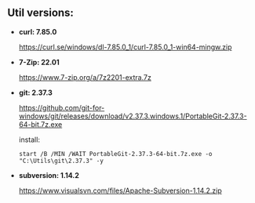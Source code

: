 

## Util versions:

* **curl: 7.85.0**

  https://curl.se/windows/dl-7.85.0_1/curl-7.85.0_1-win64-mingw.zip

* **7-Zip: 22.01**

  https://www.7-zip.org/a/7z2201-extra.7z

* **git: 2.37.3**

  https://github.com/git-for-windows/git/releases/download/v2.37.3.windows.1/PortableGit-2.37.3-64-bit.7z.exe

  install:
  ```batchfile
  start /B /MIN /WAIT PortableGit-2.37.3-64-bit.7z.exe -o "C:\Utils\git\2.37.3" -y
  
  ```

* **subversion: 1.14.2**

  https://www.visualsvn.com/files/Apache-Subversion-1.14.2.zip
